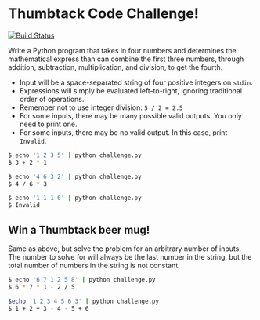 # Thumbtack Code Challenge! #

[![Build Status](https://travis-ci.org/tebriel/thumbtack2015.svg?branch=master)](https://travis-ci.org/tebriel/thumbtack2015)

Write a Python program that takes in four numbers and determines the
mathematical express than can combine the first three numbers, through
addition, subtraction, multiplication, and division, to get the fourth.

*  Input will be a space-separated string of four positive integers on `stdin`.
*  Expressions will simply be evaluated left-to-right, ignoring traditional
   order of operations.
*  Remember not to use integer division: `5 / 2 = 2.5`
*  For some inputs, there may be many possible valid outputs. You only need to
   print one.
*  For some inputs, there may be no valid output. In this case, print
   `Invalid`.

```sh
$ echo '1 2 3 5' | python challenge.py
$ 3 + 2 * 1

$ echo '4 6 3 2' | python challenge.py
$ 4 / 6 * 3

$ echo '1 1 1 6' | python challenge.py
$ Invalid
```

## Win a Thumbtack beer mug! ##

Same as above, but solve the problem for an arbitrary number of inputs. The
number to solve for will always be the last number in the string, but the total
number of numbers in the string is not constant.

```sh
$ echo '6 7 1 2 5 8' | python challenge.py
$ 6 * 7 * 1 - 2 / 5

$echo '1 2 3 4 5 6 3' | python challenge.py
$ 1 + 2 + 3 - 4 - 5 + 6
```
